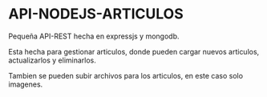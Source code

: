 # API-NODEJS-ARTICULOS
Pequeña API-REST hecha en expressjs y mongodb.

<p>Esta hecha para gestionar articulos, donde pueden cargar nuevos articulos, actualizarlos y eliminarlos.</p>
<p>Tambien se pueden subir archivos para los articulos, en este caso solo imagenes.</p>


